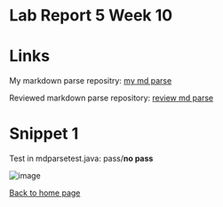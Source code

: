 # Lab Report 5 Week 10


# Links

My markdown parse repositry:
[my md parse](https://github.com/gingersmith4/markdown-parse.git)

Reviewed markdown parse repository:
[review md parse](https://github.com/merrickqiu/markdown-parse.git)

# Snippet 1

Test in mdparsetest.java:
pass/**no pass**

![image](/image.png)



[Back to home page](index.html)
